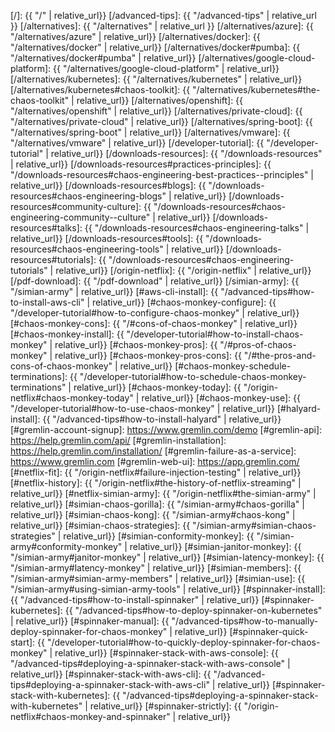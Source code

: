 [/]:                                            {{ "/" | relative_url}}
[/advanced-tips]:                               {{ "/advanced-tips" | relative_url }}
[/alternatives]:                                {{ "/alternatives" | relative_url }}
[/alternatives/azure]:                          {{ "/alternatives/azure" | relative_url}}
[/alternatives/docker]:                         {{ "/alternatives/docker" | relative_url}}
[/alternatives/docker#pumba]:                   {{ "/alternatives/docker#pumba" | relative_url}}
[/alternatives/google-cloud-platform]:          {{ "/alternatives/google-cloud-platform" | relative_url}}
[/alternatives/kubernetes]:                     {{ "/alternatives/kubernetes" | relative_url}}
[/alternatives/kubernetes#chaos-toolkit]:       {{ "/alternatives/kubernetes#the-chaos-toolkit" | relative_url}}
[/alternatives/openshift]:                      {{ "/alternatives/openshift" | relative_url}}
[/alternatives/private-cloud]:                  {{ "/alternatives/private-cloud" | relative_url}}
[/alternatives/spring-boot]:                    {{ "/alternatives/spring-boot" | relative_url}}
[/alternatives/vmware]:                         {{ "/alternatives/vmware" | relative_url}}
[/developer-tutorial]:                          {{ "/developer-tutorial" | relative_url}}
[/downloads-resources]:                         {{ "/downloads-resources" | relative_url}}
[/downloads-resources#practices-principles]:    {{ "/downloads-resources#chaos-engineering-best-practices--principles" | relative_url}}
[/downloads-resources#blogs]:                   {{ "/downloads-resources#chaos-engineering-blogs" | relative_url}}
[/downloads-resources#community-culture]:       {{ "/downloads-resources#chaos-engineering-community--culture" | relative_url}}
[/downloads-resources#talks]:                   {{ "/downloads-resources#chaos-engineering-talks" | relative_url}}
[/downloads-resources#tools]:                   {{ "/downloads-resources#chaos-engineering-tools" | relative_url}}
[/downloads-resources#tutorials]:               {{ "/downloads-resources#chaos-engineering-tutorials" | relative_url}}
[/origin-netflix]:                              {{ "/origin-netflix" | relative_url}}
[/pdf-download]:                                {{ "/pdf-download" | relative_url}}
[/simian-army]:                                 {{ "/simian-army" | relative_url}}
[#aws-cli-install]:                             {{ "/advanced-tips#how-to-install-aws-cli" | relative_url}}
[#chaos-monkey-configure]:                      {{ "/developer-tutorial#how-to-configure-chaos-monkey" | relative_url}}
[#chaos-monkey-cons]:                           {{ "/#cons-of-chaos-monkey" | relative_url}}
[#chaos-monkey-install]:                        {{ "/developer-tutorial#how-to-install-chaos-monkey" | relative_url}}
[#chaos-monkey-pros]:                           {{ "/#pros-of-chaos-monkey" | relative_url}}
[#chaos-monkey-pros-cons]:                      {{ "/#the-pros-and-cons-of-chaos-monkey" | relative_url}}
[#chaos-monkey-schedule-terminations]:          {{ "/developer-tutorial#how-to-schedule-chaos-monkey-terminations" | relative_url}}
[#chaos-monkey-today]:                          {{ "/origin-netflix#chaos-monkey-today" | relative_url}}
[#chaos-monkey-use]:                            {{ "/developer-tutorial#how-to-use-chaos-monkey" | relative_url}}
[#halyard-install]:                             {{ "/advanced-tips#how-to-install-halyard" | relative_url}}
[#gremlin-account-signup]:                      https://www.gremlin.com/demo
[#gremlin-api]:                                 https://help.gremlin.com/api/
[#gremlin-installation]:                        https://help.gremlin.com/installation/
[#gremlin-failure-as-a-service]:                https://www.gremlin.com
[#gremlin-web-ui]:                              https://app.gremlin.com/
[#netflix-fit]:                                 {{ "/origin-netflix#failure-injection-testing" | relative_url}}
[#netflix-history]:                             {{ "/origin-netflix#the-history-of-netflix-streaming" | relative_url}}
[#netflix-simian-army]:                         {{ "/origin-netflix#the-simian-army" | relative_url}}
[#simian-chaos-gorilla]:                        {{ "/simian-army#chaos-gorilla" | relative_url}}
[#simian-chaos-kong]:                           {{ "/simian-army#chaos-kong" | relative_url}}
[#simian-chaos-strategies]:                     {{ "/simian-army#simian-chaos-strategies" | relative_url}}
[#simian-conformity-monkey]:                    {{ "/simian-army#conformity-monkey" | relative_url}}
[#simian-janitor-monkey]:                       {{ "/simian-army#janitor-monkey" | relative_url}}
[#simian-latency-monkey]:                       {{ "/simian-army#latency-monkey" | relative_url}}
[#simian-members]:                              {{ "/simian-army#simian-army-members" | relative_url}}
[#simian-use]:                                  {{ "/simian-army#using-simian-army-tools" | relative_url}}
[#spinnaker-install]:                           {{ "/advanced-tips#how-to-install-spinnaker" | relative_url}}
[#spinnaker-kubernetes]:                        {{ "/advanced-tips#how-to-deploy-spinnaker-on-kubernetes" | relative_url}}
[#spinnaker-manual]:                            {{ "/advanced-tips#how-to-manually-deploy-spinnaker-for-chaos-monkey" | relative_url}}
[#spinnaker-quick-start]:                       {{ "/developer-tutorial#how-to-quickly-deploy-spinnaker-for-chaos-monkey" | relative_url}}
[#spinnaker-stack-with-aws-console]:            {{ "/advanced-tips#deploying-a-spinnaker-stack-with-aws-console" | relative_url}}
[#spinnaker-stack-with-aws-cli]:                {{ "/advanced-tips#deploying-a-spinnaker-stack-with-aws-cli" | relative_url}}
[#spinnaker-stack-with-kubernetes]:             {{ "/advanced-tips#deploying-a-spinnaker-stack-with-kubernetes" | relative_url}}
[#spinnaker-strictly]:                          {{ "/origin-netflix#chaos-monkey-and-spinnaker" | relative_url}}